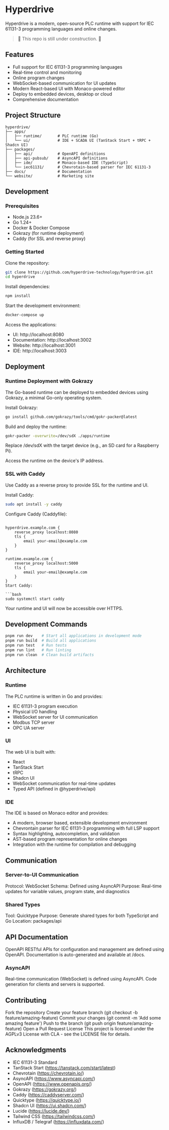 # Hyperdrive

Hyperdrive is a modern, open-source PLC runtime with support for IEC 61131-3 programming languages and online changes.

> 🚧 This repo is still under construction. 🚧

## Features

- Full support for IEC 61131-3 programming languages
- Real-time control and monitoring
- Online program changes
- WebSocket-based communication for UI updates
- Modern React-based UI with Monaco-powered editor
- Deploy to embedded devices, desktop or cloud
- Comprehensive documentation

## Project Structure

```
hyperdrive/
├── apps/
│   ├── runtime/       # PLC runtime (Go)
│   └── ui/            # IDE + SCADA UI (TanStack Start + tRPC + Shadcn UI)
├── packages/
│   ├── api/           # OpenAPI definitions
│   ├── api-pubsub/    # AsyncAPI definitions
│   ├── ide/           # Monaco-based IDE (TypeScript)
│   └── iec61131/      # Chevrotain-based parser for IEC 61131-3
├── docs/              # Documentation
└── website/           # Marketing site
```

## Development

### Prerequisites

- Node.js 23.6+
- Go 1.24+
- Docker & Docker Compose
- Gokrazy (for runtime deployment)
- Caddy (for SSL and reverse proxy)

### Getting Started

Clone the repository:

```bash
git clone https://github.com/hyperdrive-technology/hyperdrive.git
cd hyperdrive
```

Install dependencies:

```bash
npm install
```

Start the development environment:

```bash
docker-compose up
```

Access the applications:

- UI: http://localhost:8080
- Documentation: http://localhost:3002
- Website: http://localhost:3001
- IDE: http://localhost:3003

## Deployment

### Runtime Deployment with Gokrazy

The Go-based runtime can be deployed to embedded devices using Gokrazy, a minimal Go-only operating system.

Install Gokrazy:

```bash
go install github.com/gokrazy/tools/cmd/gokr-packer@latest
```

Build and deploy the runtime:

```bash
gokr-packer -overwrite=/dev/sdX ./apps/runtime
```

Replace /dev/sdX with the target device (e.g., an SD card for a Raspberry Pi).

Access the runtime on the device's IP address.

### SSL with Caddy

Use Caddy as a reverse proxy to provide SSL for the runtime and UI.

Install Caddy:

```bash
sudo apt install -y caddy
```

Configure Caddy (Caddyfile):

````caddyfile

hyperdrive.example.com {
    reverse_proxy localhost:8080
    tls {
        email your-email@example.com
    }
}

runtime.example.com {
    reverse_proxy localhost:5000
    tls {
        email your-email@example.com
    }
}
Start Caddy:

```bash
sudo systemctl start caddy
````

Your runtime and UI will now be accessible over HTTPS.

## Development Commands

```bash
pnpm run dev    # Start all applications in development mode
pnpm run build  # Build all applications
pnpm run test   # Run tests
pnpm run lint   # Run linting
pnpm run clean  # Clean build artifacts
```

## Architecture

### Runtime

The PLC runtime is written in Go and provides:

- IEC 61131-3 program execution
- Physical I/O handling
- WebSocket server for UI communication
- Modbus TCP server
- OPC UA server

### UI

The web UI is built with:

- React
- TanStack Start
- tRPC
- Shadcn UI
- WebSocket communication for real-time updates
- Typed API (defined in @hyperdrive/api)

### IDE

The IDE is based on Monaco editor and provides:

- A modern, browser based, extensible development environment
- Chevrontain parser for IEC 61131-3 programming with full LSP support
- Syntax highlighting, autocompletion, and validation
- AST-based program representation for online changes
- Integration with the runtime for compilation and debugging

## Communication

### Server-to-UI Communication

Protocol: WebSocket
Schema: Defined using AsyncAPI
Purpose: Real-time updates for variable values, program state, and diagnostics

### Shared Types

Tool: Quicktype
Purpose: Generate shared types for both TypeScript and Go
Location: packages/api

## API Documentation

OpenAPI
RESTful APIs for configuration and management are defined using OpenAPI.
Documentation is auto-generated and available at /docs.

### AsyncAPI

Real-time communication (WebSocket) is defined using AsyncAPI.
Code generation for clients and servers is supported.

## Contributing

Fork the repository
Create your feature branch (git checkout -b feature/amazing-feature)
Commit your changes (git commit -m 'Add some amazing feature')
Push to the branch (git push origin feature/amazing-feature)
Open a Pull Request
License
This project is licensed under the AGPLv3 License with CLA - see the LICENSE file for details.

## Acknowledgments

- IEC 61131-3 Standard
- TanStack Start (https://tanstack.com/start/latest)
- Chevrotain (https://chevrotain.io/)
- AsyncAPI (https://www.asyncapi.com/)
- OpenAPI (https://www.openapis.org/)
- Gokrazy (https://gokrazy.org/)
- Caddy (https://caddyserver.com/)
- Quicktype (https://quicktype.io/)
- Shadcn UI (https://ui.shadcn.com/)
- Lucide (https://lucide.dev/)
- Tailwind CSS (https://tailwindcss.com/)
- InfluxDB / Telegraf (https://influxdata.com/)
